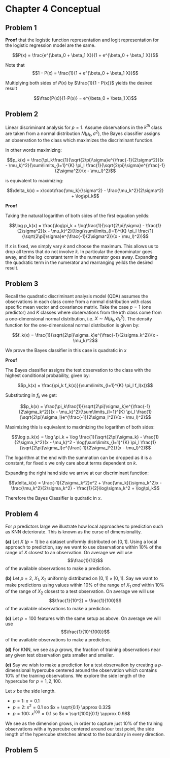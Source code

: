 # Chapter 4 Conceptual

## Problem 1

**Proof** that the logistic function representation and logit representation for the logistic regression model are the same.

$$P(x) = \frac{e^{\beta_0 + \beta_1 X}}{1 + e^{\beta_0 + \beta_1 X}}$$

Note that $$1 - P(x) = \frac{1}{1 + e^{\beta_0 + \beta_1 X}}$$

Multiplying both sides of $P(x)$ by $\frac{1}{1 - P(x)}$ yields the desired result

$$\frac{P(x)}{1-P(x)} = e^{\beta_0 + \beta_1 X}$$

## Problem 2

Linear discriminant analysis for $p=1$. Assume observations in the $k^{th}$ class are taken from a normal distribution $N(\mu_k, \sigma^2)$, the Bayes classifier assigns an observation to the class which maximizes the discriminant function.

In other words maximizing:

$$p_k(x) = \frac{\pi_k\frac{1}{\sqrt{2\pi}\sigma}e^{\frac{-1}{2\sigma^2}}(x - \mu_k)^2}{\sum\limits_{l=1}^{K} \pi_l \frac{1}{\sqrt{2\pi}\sigma}e^{\frac{-1}{2\sigma^2}}(x - \mu_l)^2}$$

is equivalent to maximizing:

$$\delta_k(x) = x\cdot\frac{\mu_k}{\sigma^2} - \frac{\mu_k^2}{2\sigma^2} + \log\pi_k$$

**Proof**

Taking the natural logarithm of both sides of the first equation yeilds:

$$\log p_k(x) = \frac{\log\pi_k + \log\frac{1}{\sqrt{2\pi}\sigma} - \frac{1}{2\sigma^2}(x - \mu_k)^2}{\log(\sum\limits_{l=1}^{K} \pi_l \frac{1}{\sqrt{2\pi}\sigma}e^{\frac{-1}{2\sigma^2}}(x - \mu_l)^2)}$$

If $x$ is fixed, we simply vary $k$ and choose the maximum. This allows us to drop all terms that do not involve $k$. In particular the denominator goes away, and the $\log$ constant term in the numerator goes away. Expanding the quadratic term in the numerator and rearranging yeilds the desired result.

## Problem 3

Recall the quadratic discriminant analysis model (QDA) assumes the observations in each class come from a normal distribution with class specific mean vector and covariance matrix. Take the case $p=1$ (one predictor) and $K$ classes where observations from the $k$th class come from a one-dimensional normal distribution, i.e. $X \sim N(\mu_k, \sigma_k^2)$. The density function for the one-dimensional normal distribution is given by:

$$f_k(x) = \frac{1}{\sqrt{2\pi}\sigma_k}e^{\frac{-1}{2\sigma_k^2}}(x - \mu_k)^2$$

We prove the Bayes classifier in this case is quadratic in $x$

**Proof**

The Bayes classifier assigns the test observation to the class with the highest conditional probability, given by:

$$p_k(x) = \frac{\pi_k f_k(x)}{\sum\limits_{l=1}^{K} \pi_l f_l(x)}$$

Substituting in $f_k$ we get:

$$p_k(x) = \frac{\pi_k\frac{1}{\sqrt{2\pi}\sigma_k}e^{\frac{-1}{2\sigma_k^2}}(x - \mu_k)^2}{\sum\limits_{l=1}^{K} \pi_l \frac{1}{\sqrt{2\pi}\sigma_l}e^{\frac{-1}{2\sigma_l^2}}(x - \mu_l)^2}$$

Maximizing this is equivalent to maximizing the logarithm of both sides:

$$\log p_k(x) = \log \pi_k + \log \frac{1}{\sqrt{2\pi}\sigma_k} - \frac{1}{2\sigma_k^2}(x - \mu_k)^2 - \log(\sum\limits_{l=1}^{K} \pi_l \frac{1}{\sqrt{2\pi}\sigma_l}e^{\frac{-1}{2\sigma_l^2}}(x - \mu_l)^2)$$

The logarithm at the end with the summation can be dropped as it is a constant, for fixed $x$ we only care about terms dependent on $k$.

Expanding the right hand side we arrive at our discriminant function:

$$\delta_k(x) = \frac{-1}{2\sigma_k^2}x^2 + \frac{\mu_k}{\sigma_k^2}x - \frac{\mu_k^2}{2\sigma_k^2} - \frac{1}{2}\log\sigma_k^2 + \log\pi_k$$

Therefore the Bayes Classifier is qudratic in $x$.

## Problem 4

For $p$ predictors large we illustrate how local approaches to prediction such as KNN deteriorate. This is known as the curse of dimensionality.

**(a)** Let $X$ ($p =1$) be a dataset uniformly distributed on $[0,1]$. Using a local approach to prediction, say we want to use observations within $10$% of the range of $X$ closest to an observation. On average we will use $$\frac{1}{10}$$ of the available observations to make a prediction.

**(b)** Let $p=2$, $X_1, X_2$ uniformly distributed on $[0,1]\times[0,1]$. Say we want to make predictions using values within $10$% of the range of $X_1$ *and* within $10$% of the range of $X_2$ closest to a test observation. On average we will use $$\frac{1}{10^2} = \frac{1}{100}$$ of the available observations to make a prediction.

**(c)** Let $p=100$ features with the same setup as above. On average we will use $$\frac{1}{10^{100}}$$ of the available observations to make a prediction.

**(d)** For KNN, we see as $p$ grows, the fraction of training observations near any given test observation gets smaller and smaller.

**(e)** Say we wish to make a prediction for a test observation by creating a $p$-dimensional hypercube centered around the observation which contains $10$% of the training observations. We explore the side length of the hypercube for $p=1,2,100$.

Let $x$ be the side length.

- $p=1$: $x = 0.1$
- $p=2$: $x^2 = 0.1$ so $x = \sqrt{0.1} \approx 0.32$
- $p=100$: $x^{100} = 0.1$ so $x = \sqrt[100]{0.1} \approx 0.98$

We see as the dimension grows, in order to capture just $10$% of the training observations with a hypercube centered around our test point, the side length of the hypercube stretches almost to the boundary in every direction.

## Problem 5